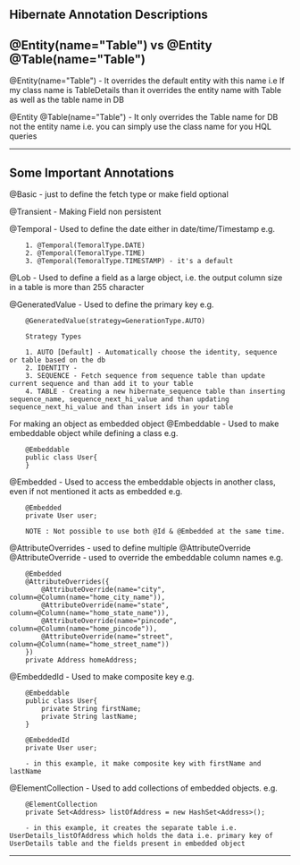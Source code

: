 Hibernate Annotation Descriptions
--------------------------------------------------


@Entity(name="Table") vs @Entity @Table(name="Table")
--------------------------------------------------------
@Entity(name="Table") - It overrides the default entity with this name i.e If my class name is TableDetails than it overrides the entity name with Table as well as the table name in DB

 @Entity
 @Table(name="Table") -  It only overrides the Table name for DB not the entity name i.e. you can simply use the class name for you HQL queries
 
----------------------------- 
 
Some Important Annotations
--------------------------------------------------
 
 @Basic - just to define the fetch type or make field optional
 
 @Transient - Making Field non persistent
 
 @Temporal - Used to define the date either in date/time/Timestamp
 	e.g.
 	
	 	1. @Temporal(TemoralType.DATE)
	 	2. @Temporal(TemoralType.TIME)
	 	3. @Temporal(TemoralType.TIMESTAMP) - it's a default 	
 	
 @Lob - Used to define a field as a large object, i.e. the output column size in a table is more than 255 character 
 
 @GeneratedValue - Used to define the primary key 
 	e.g.
 	
 		@GeneratedValue(strategy=GenerationType.AUTO)
 	
 		Strategy Types
 	
	 	1. AUTO [Default] - Automatically choose the identity, sequence  or table based on the db
	 	2. IDENTITY - 
	 	3. SEQUENCE - Fetch sequence from sequence table than update current sequence and than add it to your table
	 	4. TABLE - Creating a new hibernate_sequence table than inserting sequence_name, sequence_next_hi_value and than updating sequence_next_hi_value and than insert ids in your table


For making an object as embedded object
@Embeddable - Used to make embeddable object while defining a class 
	e.g.
	 
		@Embeddable
		public class User{
		}
 
 @Embedded - Used to access the embeddable objects in another class, even if not mentioned it acts as embedded
 	e.g.
	 
		@Embedded
		private User user;
		
		NOTE : Not possible to use both @Id & @Embedded at the same time.
		
@AttributeOverrides - used to define multiple @AttributeOverride
@AttributeOverride - used to override the embeddable column names
	e.g.
		
		@Embedded
		@AttributeOverrides({
			@AttributeOverride(name="city", column=@Column(name="home_city_name")),
			@AttributeOverride(name="state", column=@Column(name="home_state_name")),
			@AttributeOverride(name="pincode", column=@Column(name="home_pincode")),
			@AttributeOverride(name="street", column=@Column(name="home_street_name"))
		})
		private Address homeAddress;
		
@EmbeddedId - Used to make composite key
	e.g.
	
		@Embeddable
		public class User{
			private String firstName;
			private String lastName;
		}
		
		@EmbeddedId
		private User user;
		
		- in this example, it make composite key with firstName and lastName 
 
 @ElementCollection -  Used to add collections of embedded objects. 
 	e.g.
	
		@ElementCollection
		private Set<Address> listOfAddress = new HashSet<Address>();
		
		- in this example, it creates the separate table i.e. UserDetails_listOfAddress which holds the data i.e. primary key of UserDetails table and the fields present in embedded object
 
------------------------------------------------------
 